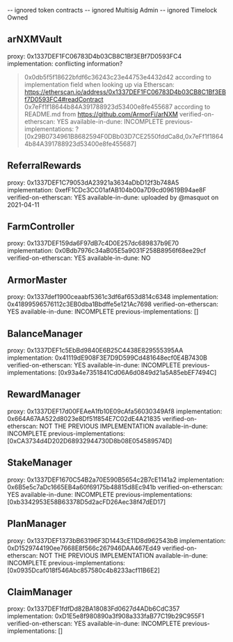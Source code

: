 -- ignored token contracts
-- ignored Multisig Admin
-- ignored Timelock Owned

## arNXMVault
proxy: 0x1337DEF1FC06783D4b03CB8C1Bf3EBf7D0593FC4
implementation: conflicting information?
> 0x0db5f5f18622bfdf6c36243c23e44753e4432d42 according to implementation field when looking up via Etherscan: https://etherscan.io/address/0x1337DEF1FC06783D4b03CB8C1Bf3EBf7D0593FC4#readContract
> 0x7eFf1f18644b84A391788923d53400e8fe455687 according to README.md from https://github.com/ArmorFi/arNXM 
verified-on-etherscan: YES
available-in-dune: INCOMPLETE
previous-implementations: ? [0x29B0734961B8682594F0DBb03D7CE2550fddCa8d,0x7eFf1f18644b84A391788923d53400e8fe455687]

## ReferralRewards
proxy: 0x1337DEF1C79053dA23921a3634aDbD12f3b748A5
implementation: 0xefF1CDc3CC01afAB104b00a7D9cd09619B94ae8F
verified-on-etherscan: YES
available-in-dune: uploaded by @masquot on 2021-04-11

## FarmController
proxy: 0x1337DEF159da6F97dB7c4D0E257dc689837b9E70
implementation: 0x0Bdb7976c34aB05E5a9031F258B8956f68ee29cf
verified-on-etherscan: YES
available-in-dune: NO

## ArmorMaster
proxy: 0x1337def1900ceaabf5361c3df6af653d814c6348
implementation: 0x41899596576112c3EB0dba1Bbdffe5e121Ac7698
verified-on-etherscan: YES
available-in-dune: INCOMPLETE
previous-implementations: []

## BalanceManager
proxy: 0x1337DEF1c5EbBd9840E6B25C4438E829555395AA
implementation: 0x41119dE908F3E7D9D599Cd481648ecf0E4B7430B
verified-on-etherscan: YES
available-in-dune: INCOMPLETE
previous-implementations: [0x93a4e7351841Cd06A6d0849d21a5A85ebEF7494C]

## RewardManager
proxy: 0x1337DEF17d00FEAeA1fb10E09cAfa56030349Af8
implementation: 0x664A67AA522d8023e8Df51f854E7C02dE4A21835
verified-on-etherscan: NOT THE PREVIOUS IMPLEMENTATION 
available-in-dune: INCOMPLETE
previous-implementations: [0xCA3734d4D202D68932944730D8b08E054589574D]

## StakeManager
proxy: 0x1337DEF1670C54B2a70E590B5654c2B7cE1141a2
implementation: 0x6B5e5c7aDc1665EB4a60f69175b48815d8Ec941b
verified-on-etherscan: YES
available-in-dune: INCOMPLETE
previous-implementations: [0xb3342953E58B63378D5d2acFD26Aec38f47dED17]

## PlanManager
proxy: 0x1337DEF1373bB63196F3D1443cE11D8d962543bB
implementation: 0xD1529744190ee7668E8f566c267946DAA467Ed49
verified-on-etherscan: NOT THE PREVIOUS IMPLEMENTATION 
available-in-dune: INCOMPLETE
previous-implementations: [0x0935Dcaf018f546Abc857580c4b8233acf11B6E2]

## ClaimManager
proxy: 0x1337DEF1fdfDd82BA18083Fd0627d4ADb6CdC357
implementation: 0xD1E5e8f980890a3f908a333faB77C19b29C955F1
verified-on-etherscan: YES
available-in-dune: INCOMPLETE
previous-implementations: []